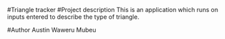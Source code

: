 #Triangle tracker
#Project description
This is an application which runs on inputs entered to describe the type of triangle.

#Author
Austin Waweru Mubeu

#
